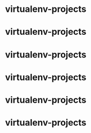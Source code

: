 # virtualenv-projects
# virtualenv-projects
# virtualenv-projects
# virtualenv-projects
# virtualenv-projects
# virtualenv-projects
